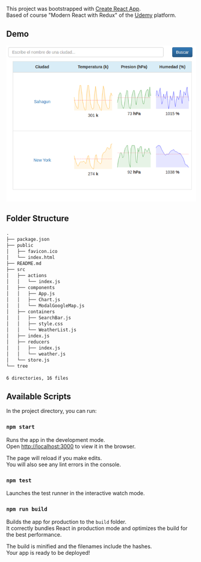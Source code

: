 This project was bootstrapped with [Create React App](https://github.com/facebookincubator/create-react-app). <br>
Based of course "Modern React with Redux" of the [Udemy](https://www.udemy.com) platform.

## Demo
![Imagen 1][1]

 [1]: screenshopt.png "Demo"

## Folder Structure

```
.
├── package.json
├── public
│   ├── favicon.ico
│   └── index.html
├── README.md
├── src
│   ├── actions
│   │   └── index.js
│   ├── components
│   │   ├── App.js
│   │   ├── Chart.js
│   │   └── ModalGoogleMap.js
│   ├── containers
│   │   ├── SearchBar.js
│   │   ├── style.css
│   │   └── WeatherList.js
│   ├── index.js
│   ├── reducers
│   │   ├── index.js
│   │   └── weather.js
│   └── store.js
└── tree

6 directories, 16 files
```

## Available Scripts

In the project directory, you can run:

### `npm start`

Runs the app in the development mode.<br>
Open [http://localhost:3000](http://localhost:3000) to view it in the browser.

The page will reload if you make edits.<br>
You will also see any lint errors in the console.

### `npm test`

Launches the test runner in the interactive watch mode.<br>

### `npm run build`

Builds the app for production to the `build` folder.<br>
It correctly bundles React in production mode and optimizes the build for the best performance.

The build is minified and the filenames include the hashes.<br>
Your app is ready to be deployed!
